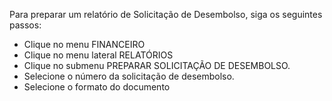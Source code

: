 Para preparar um relatório de Solicitação de Desembolso, siga os seguintes passos:

* Clique no menu FINANCEIRO
* Clique no menu lateral RELATÓRIOS
* Clique no submenu PREPARAR SOLICITAÇÃO DE DESEMBOLSO.
* Selecione o número da solicitação de desembolso.
* Selecione o formato do documento
